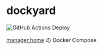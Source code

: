 # dockyard

![GitHub Actions Deploy](https://github.com/nana4rider/dockyard/actions/workflows/deploy.yml/badge.svg)

[manager.home](https://github.com/nana4rider/home-automation-architecture/blob/main/diagram/export/home-automation-architecture-main.png) の Docker Compose

